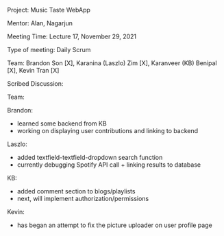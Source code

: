 Project: Music Taste WebApp

Mentor: Alan, Nagarjun

Meeting Time: Lecture 17, November 29, 2021

Type of meeting: Daily Scrum

Team: Brandon Son [X], Karanina (Laszlo) Zim [X], Karanveer (KB) Benipal [X], Kevin Tran [X]

Scribed Discussion:

Team:

Brandon:
- learned some backend from KB
- working on displaying user contributions and linking to backend

Laszlo:
- added textfield-textfield-dropdown search function
- currently debugging Spotify API call + linking results to database

KB:
- added comment section to blogs/playlists
- next, will implement authorization/permissions

Kevin:
- has began an attempt to fix the picture uploader on user profile page
